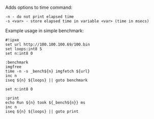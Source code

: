 Adds options to time command:

```
-n - do not print elapsed time
-s <var> - store elapsed time in variable <var> (time in msecs)
```

Example usage in simple benchmark:

```
#!ipxe
set url http://100.100.100.69/100.bin
set loops:int8 5
set n:int8 0

:benchmark
imgfree
time -n -s _bench${n} imgfetch ${url}
inc n
iseq ${n} ${loops} || goto benchmark

set n:int8 0

:print
echo Run ${n} took ${_bench${n}} ms
inc n
iseq ${n} ${loops} || goto print
```

